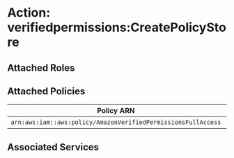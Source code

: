 # Action: verifiedpermissions:CreatePolicyStore

## Attached Roles

## Attached Policies

| Policy ARN | Policy Name |
|------------|-------------|
| `arn:aws:iam::aws:policy/AmazonVerifiedPermissionsFullAccess` | [AmazonVerifiedPermissionsFullAccess](../policies.md#amazonverifiedpermissionsfullaccess) |

## Associated Services

